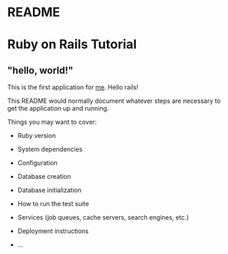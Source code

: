 # README

# Ruby on Rails Tutorial

## "hello, world!"

This is the first application for [me](https://coding.net/u/uforever). Hello rails!

This README would normally document whatever steps are necessary to get the
application up and running.

Things you may want to cover:

* Ruby version

* System dependencies

* Configuration

* Database creation

* Database initialization

* How to run the test suite

* Services (job queues, cache servers, search engines, etc.)

* Deployment instructions

* ...

